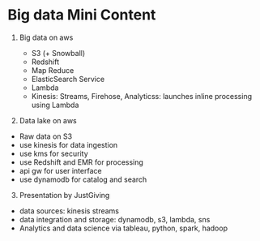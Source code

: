 # Big data Mini Content

1. Big data on aws 
   - S3 (+ Snowball)
   - Redshift 
   - Map Reduce 
   - ElasticSearch Service
   - Lambda
   - Kinesis: Streams, Firehose, Analyticss: launches inline processing using Lambda
 
 2. Data lake on aws
   - Raw data on S3
   - use kinesis for data ingestion
   - use kms for security
   - use Redshift and EMR for processing
   - api gw for user interface
   - use dynamodb for catalog and search

  
  3. Presentation by JustGiving
  - data sources: kinesis streams
  - data integration and storage: dynamodb, s3, lambda, sns
  - Analytics and data science via tableau, python, spark, hadoop
